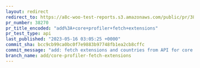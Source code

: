 ```yaml
---
layout: redirect
redirect_to: https://a8c-woo-test-reports.s3.amazonaws.com/public/pr/38270/api/index.html
pr_number: 38270
pr_title_encoded: "add%3A+core+profiler+fetch+extensions"
pr_test_type: api
last_published: "2023-05-16 03:05:25 +0000"
commit_sha: bcc9cb99ca0bc0f7e9883b97748fb1ea2cb8cffc
commit_message: "add: fetch extensions and countries from API for core profiler"
branch_name: add/core-profiler-fetch-extensions
---
```

